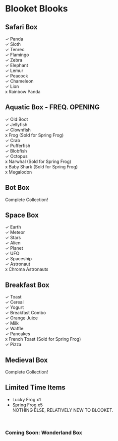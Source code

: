 # Blooket Blooks
## Safari Box
✓ Panda<br>
✓ Sloth<br>
✓ Tenrec<br>
✓ Flamingo<br>
✓ Zebra<br>
✓ Elephant<br>
✓ Lemur<br>
✓ Peacock<br>
✓ Chameleon<br>
✓ Lion<br>
x Rainbow Panda
## Aquatic Box - FREQ. OPENING
✓ Old Boot<br>
✓ Jellyfish<br>
✓ Clownfish<br>
x Frog (Sold for Spring Frog)<br>
✓ Crab<br>
✓ Pufferfish<br>
✓ Blobfish<br>
✓ Octopus<br>
x Narwhal (Sold for Spring Frog)<br>
x Baby Shark (Sold for Spring Frog)<br>
x Megalodon
## Bot Box
Complete Collection!
## Space Box
✓ Earth<br>
✓ Meteor<br>
✓ Stars<br>
✓ Alien<br>
✓ Planet<br>
✓ UFO<br>
✓ Spaceship<br>
✓ Astronaut<br>
x Chroma Astronauts
## Breakfast Box
✓ Toast<br>
✓ Cereal<br>
✓ Yogurt<br>
✓ Breakfast Combo<br>
✓ Orange Juice<br>
✓ Milk<br>
✓ Waffle<br>
✓ Pancakes<br>
x French Toast (Sold for Spring Frog)<br>
✓ Pizza
## Medieval Box
Complete Collection!
## Limited Time Items
- Lucky Frog x1
- Spring Frog x5<br>
NOTHING ELSE, RELATIVELY NEW TO BLOOKET.<br>
<br>

### Coming Soon: Wonderland Box
